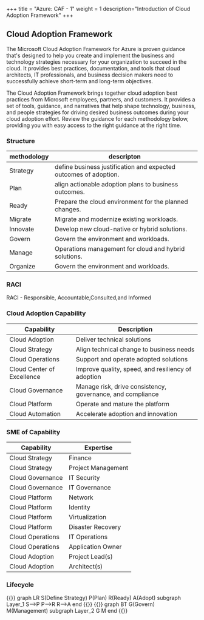 +++
title = "Azure: CAF - 1"
weight = 1
description="Introduction of Cloud Adoption Framework"
+++

## Cloud Adoption Framework

The Microsoft Cloud Adoption Framework for Azure is proven guidance that's designed to help you create and implement the business and technology strategies necessary for your organization to succeed in the cloud. It provides best practices, documentation, and tools that cloud architects, IT professionals, and business decision makers need to successfully achieve short-term and long-term objectives.

The Cloud Adoption Framework brings together cloud adoption best practices from Microsoft employees, partners, and customers. It provides a set of tools, guidance, and narratives that help shape technology, business, and people strategies for driving desired business outcomes during your cloud adoption effort. Review the guidance for each methodology below, providing you with easy access to the right guidance at the right time.

### Structure

methodology |  descripton |
---|----
Strategy| define business justification and expected outcomes of adoption.		
Plan| align actionable adoption plans to business outcomes.
Ready| Prepare the cloud environment for the planned changes.		
Migrate| Migrate and modernize existing workloads.
Innovate| Develop new cloud-native or hybrid solutions.	
Govern| Govern the environment and workloads.
Manage| Operations management for cloud and hybrid solutions.	
Organize| Govern the environment and workloads.


### RACI

RACI - Responsible, Accountable,Consulted,and Informed


### Cloud Adoption Capability

Capability	| Description
----|----
Cloud Adoption	|Deliver technical solutions
Cloud Strategy	|Align technical change to business needs
Cloud Operations	|Support and operate adopted solutions
Cloud Center of Excellence	|Improve quality, speed, and resiliency of adoption
Cloud Governance	|Manage risk, drive consistency, governance, and compliance
Cloud Platform	|Operate and mature the platform
Cloud Automation	| Accelerate adoption and innovation


### SME of Capability

Capability	| Expertise
----|-----
Cloud Strategy  |   Finance
Cloud Strategy	|   Project Management
Cloud Governance|	IT Security
Cloud Governance|	IT Governance
Cloud Platform|	Network
Cloud Platform|	Identity
Cloud Platform|	Virtualization
Cloud Platform|	Disaster Recovery
Cloud Operations|	IT Operations
Cloud Operations|	Application Owner
Cloud Adoption|	Project Lead(s)
Cloud Adoption|	Architect(s)


### Lifecycle


{{<mermaid>}}
graph LR
    S(Define Strategy)
    P(Plan)
    R(Ready)
    A(Adopt)
    subgraph Layer_1
        S-->P
        P-->R
        R-->A
    end
{{</mermaid >}}
{{<mermaid>}}
graph BT
    G(Govern)
    M(Management)
    subgraph Layer_2
        G
        M
    end
{{</mermaid >}}

